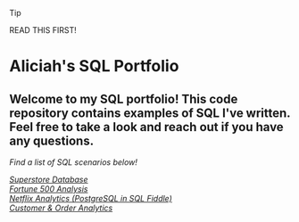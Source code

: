 >[!Tip]
>READ THIS FIRST!

# Aliciah's SQL Portfolio

## Welcome to my SQL portfolio! This code repository contains examples of SQL I've written. Feel free to take a look and reach out if you have any questions.

*Find a list of SQL scenarios below!*

[*Superstore Database*](https://github.com/AliciahSmQL/SQL/blob/main/Superstore%20Database) <br />
[*Fortune 500 Analysis*](https://github.com/AliciahSmQL/SQL/blob/main/Fortune%20500%20Analysis) <br />
[*Netflix Analytics (PostgreSQL in SQL Fiddle)*](https://github.com/AliciahSmQL/SQL/blob/main/Netflix%20Analytics%20(PostgreSQL%20in%20SQL%20Fiddle)) <br />
[*Customer & Order Analytics*](https://github.com/AliciahSmQL/SQL/blob/main/Customer%20%26%20Order%20Analytics) <br />
